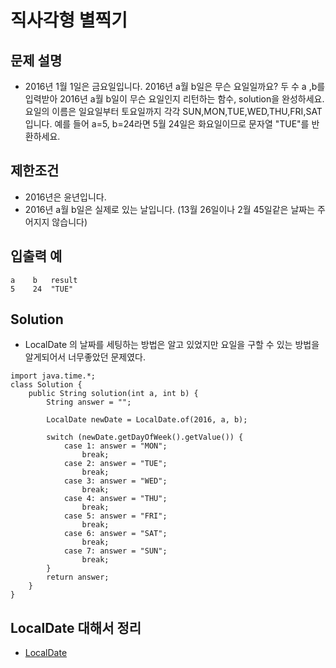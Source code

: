 # 직사각형 별찍기  

## 문제 설명
- 2016년 1월 1일은 금요일입니다. 2016년 a월 b일은 무슨 요일일까요? 두 수 a ,b를 입력받아 2016년 a월 b일이 무슨 요일인지 리턴하는 함수, solution을 완성하세요. 요일의 이름은 일요일부터 토요일까지 각각 SUN,MON,TUE,WED,THU,FRI,SAT 입니다. 예를 들어 a=5, b=24라면 5월 24일은 화요일이므로 문자열 "TUE"를 반환하세요.

## 제한조건
- 2016년은 윤년입니다.
- 2016년 a월 b일은 실제로 있는 날입니다. (13월 26일이나 2월 45일같은 날짜는 주어지지 않습니다)

## 입출력 예
```
a	 b	 result
5	 24	 "TUE"
```

## Solution
- LocalDate 의 날짜를 세팅하는 방법은 알고 있었지만 요일을 구할 수 있는 방법을 알게되어서 너무좋았던 문제였다.
```
import java.time.*;
class Solution {
    public String solution(int a, int b) {
        String answer = "";
        
        LocalDate newDate = LocalDate.of(2016, a, b);
        
        switch (newDate.getDayOfWeek().getValue()) {
            case 1: answer = "MON";
                break;
            case 2: answer = "TUE";
                break;
            case 3: answer = "WED";
                break;
            case 4: answer = "THU";
                break;
            case 5: answer = "FRI";
                break;
            case 6: answer = "SAT";
                break;
            case 7: answer = "SUN";
                break;
        }
        return answer;
    }
}
```

##  LocalDate 대해서 정리
- [LocalDate](https://github.com/whitewise95/TIL/blob/main/Java/%EB%82%A0%EC%A7%9C%EC%99%80%20%EC%8B%9C%EA%B0%84%20%EB%8B%A4%EB%A3%A8%EA%B8%B0.md)

